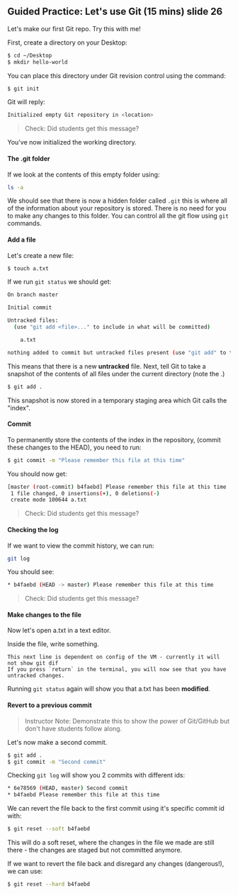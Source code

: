 ## Guided Practice: Let's use Git (15 mins) slide 26

Let's make our first Git repo. Try this with me!

First, create a directory on your Desktop:

```bash
$ cd ~/Desktop
$ mkdir hello-world
```

You can place this directory under Git revision control using the command:

```bash
$ git init
```

Git will reply:

```bash
Initialized empty Git repository in <location>
```

> Check: Did students get this message?

You've now initialized the working directory.

#### The .git folder

If we look at the contents of this empty folder using:

```bash
ls -a
```

We should see that there is now a hidden folder called `.git` this is where all of the information about your repository is stored. There is no need for you to make any changes to this folder. You can control all the git flow using `git` commands.

#### Add a file

Let's create a new file:

```bash
$ touch a.txt
```

If we run `git status` we should get:

```bash
On branch master

Initial commit

Untracked files:
  (use "git add <file>..." to include in what will be committed)

	a.txt

nothing added to commit but untracked files present (use "git add" to track)
```

This means that there is a new **untracked** file. Next, tell Git to take a snapshot of the contents of all files under the current directory (note the .)

```bash
$ git add .
```

This snapshot is now stored in a temporary staging area which Git calls the "index".

#### Commit

To permanently store the contents of the index in the repository, (commit these changes to the HEAD), you need to run:

```bash
$ git commit -m "Please remember this file at this time"
```

You should now get:

```bash
[master (root-commit) b4faebd] Please remember this file at this time
 1 file changed, 0 insertions(+), 0 deletions(-)
 create mode 100644 a.txt
```

> Check: Did students get this message?

#### Checking the log

If we want to view the commit history, we can run:

```bash
git log
```

You should see:

```bash
* b4faebd (HEAD -> master) Please remember this file at this time
```

> Check: Did students get this message?

#### Make changes to the file

Now let's open a.txt in a text editor.

Inside the file, write something.

```
This next line is dependent on config of the VM - currently it will not show git dif
If you press `return` in the terminal, you will now see that you have untracked changes.

```

Running `git status` again will show you that a.txt has been **modified**.

#### Revert to a previous commit

> Instructor Note: Demonstrate this to show the power of Git/GitHub but don't have students follow along.

Let's now make a second commit.

```bash
$ git add .
$ git commit -m "Second commit"
```

Checking `git log` will show you 2 commits with different ids:

```bash
* 6e78569 (HEAD, master) Second commit
* b4faebd Please remember this file at this time
```

We can revert the file back to the first commit using it's specific commit id with:

```bash
$ git reset --soft b4faebd
```

This will do a soft reset, where the changes in the file we made are still there - the changes are staged but not committed anymore.

If we want to revert the file back and disregard any changes (dangerous!), we can use:

```bash
$ git reset --hard b4faebd
```
